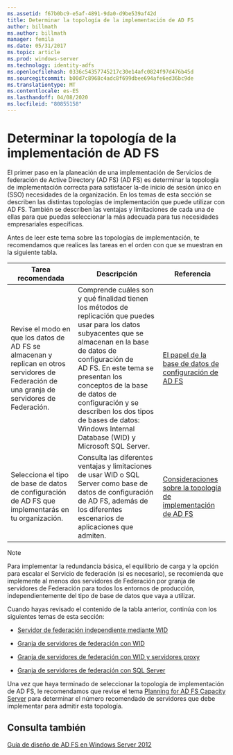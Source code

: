 ```yaml
---
ms.assetid: f67b0bc9-e5af-4891-9da0-d9be539af42d
title: Determinar la topología de la implementación de AD FS
author: billmath
ms.author: billmath
manager: femila
ms.date: 05/31/2017
ms.topic: article
ms.prod: windows-server
ms.technology: identity-adfs
ms.openlocfilehash: 0336c54357745217c30e14afc0824f97d476b45d
ms.sourcegitcommit: b00d7c8968c4adc8f699dbee694afe6ed36bc9de
ms.translationtype: MT
ms.contentlocale: es-ES
ms.lasthandoff: 04/08/2020
ms.locfileid: "80855158"
---
```

# <a name="determine-your-ad-fs-deployment-topology"></a>Determinar la topología de la implementación de AD FS

El primer paso en la planeación de una implementación de Servicios de federación de Active Directory (AD FS) \(AD FS\) es determinar la topología de implementación correcta para satisfacer la\-de inicio de sesión único en \(SSO\) necesidades de la organización. En los temas de esta sección se describen las distintas topologías de implementación que puede utilizar con AD FS. También se describen las ventajas y limitaciones de cada una de ellas para que puedas seleccionar la más adecuada para tus necesidades empresariales específicas.  
  
Antes de leer este tema sobre las topologías de implementación, te recomendamos que realices las tareas en el orden con que se muestran en la siguiente tabla.  
  
|Tarea recomendada|Descripción|Referencia|  
|--------------------|---------------|-------------|  
|Revise el modo en que los datos de AD FS se almacenan y replican en otros servidores de Federación de una granja de servidores de Federación.|Comprende cuáles son y qué finalidad tienen los métodos de replicación que puedes usar para los datos subyacentes que se almacenan en la base de datos de configuración de AD FS. En este tema se presentan los conceptos de la base de datos de configuración y se describen los dos tipos de bases de datos: Windows Internal Database \(WID\) y Microsoft SQL Server.|[El papel de la base de datos de configuración de AD FS](../../ad-fs/technical-reference/The-Role-of-the-AD-FS-Configuration-Database.md)|  
|Selecciona el tipo de base de datos de configuración de AD FS que implementarás en tu organización.|Consulta las diferentes ventajas y limitaciones de usar WID o SQL Server como base de datos de configuración de AD FS, además de los diferentes escenarios de aplicaciones que admiten.|[Consideraciones sobre la topología de implementación de AD FS](AD-FS-Deployment-Topology-Considerations.md)|  
  
> [!NOTE]  
> Para implementar la redundancia básica, el equilibrio de carga y la opción para escalar el Servicio de federación \(si es necesario\), se recomienda que implemente al menos dos servidores de Federación por granja de servidores de Federación para todos los entornos de producción, independientemente del tipo de base de datos que vaya a utilizar.  
  
Cuando hayas revisado el contenido de la tabla anterior, continúa con los siguientes temas de esta sección:  
  
-   [Servidor de federación independiente mediante WID](Stand-Alone-Federation-Server-Using-WID.md)  
  
-   [Granja de servidores de federación con WID](Federation-Server-Farm-Using-WID-2012.md)  
  
-   [Granja de servidores de federación con WID y servidores proxy](Federation-Server-Farm-Using-WID-and-Proxies-2012.md)  
  
-   [Granja de servidores de federación con SQL Server](Federation-Server-Farm-Using-SQL-Server-2012.md)  
  
Una vez que haya terminado de seleccionar la topología de implementación de AD FS, le recomendamos que revise el tema [Planning for AD FS Capacity Server](Planning-for-AD-FS-Server-Capacity.md) para determinar el número recomendado de servidores que debe implementar para admitir esta topología.  
  
## <a name="see-also"></a>Consulta también
[Guía de diseño de AD FS en Windows Server 2012](AD-FS-Design-Guide-in-Windows-Server-2012.md)

